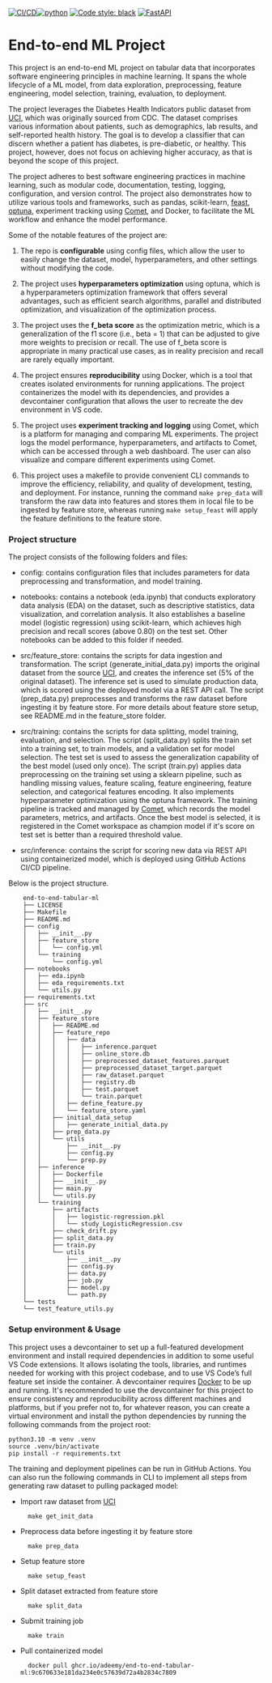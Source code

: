 [![CI/CD](https://github.com/Adeemy/end-to-end-tabular-ml/actions/workflows/main.yml/badge.svg?branch=main)](https://github.com/Adeemy/end-to-end-tabular-ml/actions/workflows/main.yml)[![python](https://img.shields.io/badge/python-3.10-blue.svg)](https://www.python.org)
[![Code style: black](https://img.shields.io/badge/code%20style-black-000000.svg)](https://github.com/psf/black)
[![FastAPI](https://img.shields.io/badge/FastAPI-0.99.1-009688.svg?style=flat&logo=FastAPI&logoColor=white)](https://fastapi.tiangolo.com)

# End-to-end ML Project

This project is an end-to-end ML project on tabular data that incorporates software engineering principles in machine learning. It spans the whole lifecycle of a ML model, from data exploration, preprocessing, feature engineering, model selection, training, evaluation, to deployment.

The project leverages the Diabetes Health Indicators public dataset from [UCI](https://archive.ics.uci.edu/dataset/891/cdc+diabetes+health+indicators), which was originally sourced from CDC. The dataset comprises various information about patients, such as demographics, lab results, and self-reported health history. The goal is to develop a classifier that can discern whether a patient has diabetes, is pre-diabetic, or healthy. This project, however, does not focus on achieving higher accuracy, as that is beyond the scope of this project.

The project adheres to best software engineering practices in machine learning, such as modular code, documentation, testing, logging, configuration, and version control. The project also demonstrates how to utilize various tools and frameworks, such as pandas, scikit-learn, [feast](https://feast.dev), [optuna](https://optuna.org), experiment tracking using [Comet](https://www.comet.com/site/), and Docker, to facilitate the ML workflow and enhance the model performance.

Some of the notable features of the project are:

1. The repo is **configurable** using config files, which allow the user to easily change the dataset, model, hyperparameters, and other settings without modifying the code.

2. The project uses **hyperparameters optimization** using optuna, which is a hyperparameters optimization framework that offers several advantages, such as efficient search algorithms, parallel and distributed optimization, and visualization of the optimization process.

3. The project uses the **f_beta score** as the optimization metric, which is a generalization of the f1 score (i.e., beta = 1) that can be adjusted to give more weights to precision or recall. The use of f_beta score is appropriate in many practical use cases, as in reality precision and recall are rarely equally important.

4. The project ensures **reproducibility** using Docker, which is a tool that creates isolated environments for running applications. The project containerizes the model with its dependencies, and provides a devcontainer configuration that allows the user to recreate the dev environment in VS code.

5. The project uses **experiment tracking and logging** using Comet, which is a platform for managing and comparing ML experiments. The project logs the model performance, hyperparameters, and artifacts to Comet, which can be accessed through a web dashboard. The user can also visualize and compare different experiments using Comet.

6. This project uses a makefile to provide convenient CLI commands to improve the efficiency, reliability, and quality of development, testing, and deployment. For instance, running the command `make prep_data` will transform the raw data into features and stores them in local file to be ingested by feature store, whereas running `make setup_feast` will apply the feature definitions to the feature store.

### Project structure

The project consists of the following folders and files:

- config: contains configuration files that includes parameters for data preprocessing and transformation, and model training.

- notebooks: contains a notebook (eda.ipynb) that conducts exploratory data analysis (EDA) on the dataset, such as descriptive statistics, data visualization, and correlation analysis. It also establishes a baseline model (logistic regression) using scikit-learn, which achieves high precision and recall scores (above 0.80) on the test set. Other notebooks can be added to this folder if needed.

- src/feature_store: contains the scripts for data ingestion and transformation. The script (generate_initial_data.py) imports the original dataset from the source [UCI](https://archive.ics.uci.edu/dataset/891/cdc+diabetes+health+indicators), and creates the inference set (5% of the original dataset). The inference set is used to simulate production data, which is scored using the deployed model via a REST API call. The script (prep_data.py) preprocesses and transforms the raw dataset before ingesting it by feature store. For more details about feature store setup, see README.md in the feature_store folder.

- src/training: contains the scripts for data splitting, model training, evaluation, and selection. The script (split_data.py) splits the train set into a training set, to train models, and a validation set for model selection. The test set is used to assess the generalization capability of the best model (used only once). The script (train.py) applies data preprocessing on the training set using a sklearn pipeline, such as handling missing values, feature scaling, feature engineering, feature selection, and categorical features encoding. It also implements hyperparameter optimization using the optuna framework. The training pipeline is tracked and managed by [Comet](https://www.comet.com/site/), which records the model parameters, metrics, and artifacts. Once the best model is selected, it is registered in the Comet workspace as champion model if it's score on test set is better than a required threshold value.

- src/inference: contains the script for scoring new data via REST API using containerized model, which is deployed using GitHub Actions CI/CD pipeline.

Below is the project structure.

        end-to-end-tabular-ml
        ├── LICENSE
        ├── Makefile
        ├── README.md
        ├── config
        │   ├── __init__.py
        │   ├── feature_store
        │   │   └── config.yml
        │   └── training
        │       └── config.yml
        ├── notebooks
        │   ├── eda.ipynb
        │   ├── eda_requirements.txt
        │   └── utils.py
        ├── requirements.txt
        ├── src
        │   ├── __init__.py
        │   ├── feature_store
        │   │   ├── README.md
        │   │   ├── feature_repo
        │   │   │   ├── data
        │   │   │   │   ├── inference.parquet
        │   │   │   │   ├── online_store.db
        │   │   │   │   ├── preprocessed_dataset_features.parquet
        │   │   │   │   ├── preprocessed_dataset_target.parquet
        │   │   │   │   ├── raw_dataset.parquet
        │   │   │   │   ├── registry.db
        │   │   │   │   ├── test.parquet
        │   │   │   │   └── train.parquet
        │   │   │   ├── define_feature.py
        │   │   │   └── feature_store.yaml
        │   │   ├── initial_data_setup
        │   │   │   ├── generate_initial_data.py
        │   │   ├── prep_data.py
        │   │   └── utils
        │   │       ├── __init__.py
        │   │       ├── config.py
        │   │       └── prep.py
        │   ├── inference
        │   │   ├── Dockerfile
        │   │   ├── __init__.py
        │   │   ├── main.py
        │   │   └── utils.py
        │   └── training
        │       ├── artifacts
        │       │   ├── logistic-regression.pkl
        │       │   └── study_LogisticRegression.csv
        │       ├── check_drift.py
        │       ├── split_data.py
        │       ├── train.py
        │       └── utils
        │           ├── __init__.py
        │           ├── config.py
        │           ├── data.py
        │           ├── job.py
        │           ├── model.py
        │           └── path.py
        └── tests
        └── test_feature_utils.py

### Setup environment & Usage

This project uses a devcontainer to set up a full-featured development environment and install required dependencies in addition to some useful VS Code extensions. It allows isolating the tools, libraries, and runtimes needed for working with this project codebase, and to use VS Code’s full feature set inside the container. A devcontainer requires [Docker](https://docs.docker.com/engine/install/) to be up and running. It's recommended to use the devcontainer for this project to ensure consistency and reproducibility across different machines and platforms, but if you prefer not to, for whatever reason, you can create a virtual environment and install the python dependencies by running the following commands from the project root:

    python3.10 -m venv .venv
    source .venv/bin/activate
    pip install -r requirements.txt

The training and deployment pipelines can be run in GitHub Actions. You can also run the following commands in CLI to implement all steps from generating raw dataset to pulling packaged model:

- Import raw dataset from [UCI](https://archive.ics.uci.edu/dataset/891/cdc+diabetes+health+indicators)

        make get_init_data

- Preprocess data before ingesting it by feature store

        make prep_data

- Setup feature store

        make setup_feast

- Split dataset extracted from feature store

        make split_data

- Submit training job

        make train

- Pull containerized model

        docker pull ghcr.io/adeemy/end-to-end-tabular-ml:9c670633e181da234e0c57639d72a4b2834c7809
